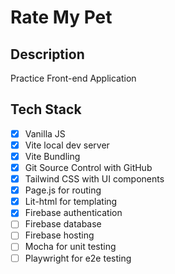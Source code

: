 # Rate My Pet

## Description
Practice Front-end Application

## Tech Stack
- [x] Vanilla JS
- [x] Vite local dev server
- [x] Vite Bundling
- [x] Git Source Control with GitHub
- [x] Tailwind CSS with UI components
- [x] Page.js for routing
- [x] Lit-html for templating
- [x] Firebase authentication
- [ ] Firebase database
- [ ] Firebase hosting
- [ ] Mocha for unit testing
- [ ] Playwright for e2e testing